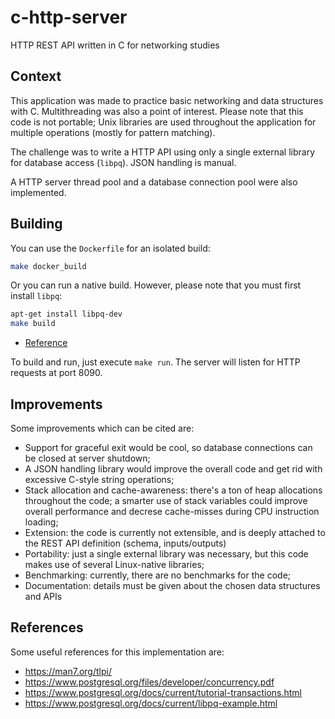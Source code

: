 # c-http-server
HTTP REST API written in C for networking studies 

## Context
This application was made to practice basic networking and data structures with C. Multithreading was also a point of interest. Please note that 
this code is not portable; Unix libraries are used throughout the application for 
multiple operations (mostly for pattern matching).

The challenge was to write a HTTP API using only a single external library for database access (`libpq`). JSON handling is manual.

A HTTP server thread pool and a database connection pool were also implemented.

## Building
You can use the `Dockerfile` for an isolated build:
```sh
make docker_build
```

Or you can run a native build. However, please note that you must first install `libpq`:
```sh
apt-get install libpq-dev
make build
```

- [Reference](https://www.postgresql.org/download/linux/ubuntu/)

To build and run, just execute `make run`. The server will listen for HTTP requests at port 8090.

## Improvements
Some improvements which can be cited are:

- Support for graceful exit would be cool, so database connections can be closed at server shutdown;
- A JSON handling library would improve the overall code and get rid with excessive C-style string operations;
- Stack allocation and cache-awareness: there's a ton of heap allocations throughout the code; a smarter use of stack variables could improve overall performance and decrese cache-misses during CPU instruction loading;
- Extension: the code is currently not extensible, and is deeply attached to the REST API definition (schema, inputs/outputs)
- Portability: just a single external library was necessary, but this code makes use of several Linux-native libraries;
- Benchmarking: currently, there are no benchmarks for the code;
- Documentation: details must be given about the chosen data structures and APIs

## References
Some useful references for this implementation are:

- https://man7.org/tlpi/
- https://www.postgresql.org/files/developer/concurrency.pdf
- https://www.postgresql.org/docs/current/tutorial-transactions.html
- https://www.postgresql.org/docs/current/libpq-example.html
